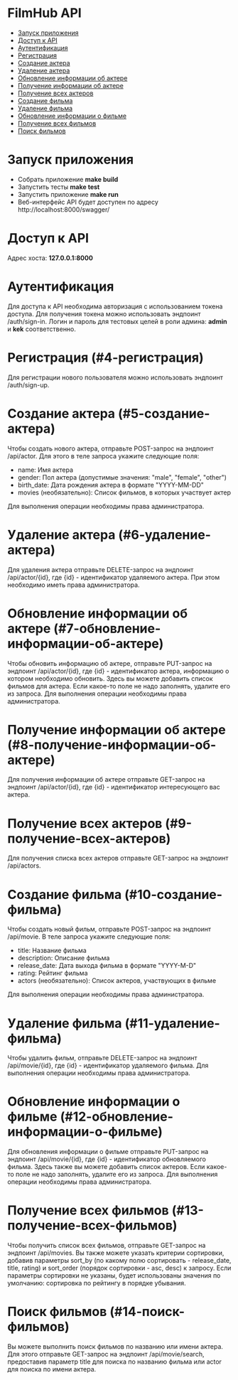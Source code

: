 # __FilmHub API__

* [Запуск приложения](#1-запуск-приложения)
* [Доступ к API](#2-доступ-к-api)
* [Аутентификация](#3-аутентификация)
* [Регистрация](#4-регистрация)
* [Создание актера](#5-создание-актера)
* [Удаление актера](#6-удаление-актера)
* [Обновление информации об актере](#7-обновление-информации-об-актере)
* [Получение информации об актере](#8-получение-информации-об-актере)
* [Получение всех актеров](#9-получение-всех-актеров)
* [Создание фильма](#10-создание-фильма)
* [Удаление фильма](#11-удаление-фильма)
* [Обновление информации о фильме](#12-обновление-информации-о-фильме)
* [Получение всех фильмов](#13-получение-всех-фильмов)
* [Поиск фильмов](#14-поиск-фильмов)

<a id="1-запуск-приложения"></a>

# Запуск приложения

* Собрать приложение __make build__
* Запустить тесты __make test__
* Запустить приложение __make run__
* Веб-интерфейс API будет доступен по адресу http://localhost:8000/swagger/

# Доступ к API

Адрес хоста: __127.0.0.1:8000__

# Аутентификация

Для доступа к API необходима авторизация с использованием токена доступа. Для получения токена можно использовать эндпоинт /auth/sign-in. Логин и пароль для тестовых целей в роли админа: __admin__ и __kek__ соответственно.

# Регистрация (#4-регистрация)

Для регистрации нового пользователя можно использовать эндпоинт /auth/sign-up. 

# Создание актера (#5-создание-актера)
 
Чтобы создать нового актера, отправьте POST-запрос на эндпоинт /api/actor. Для этого в теле запроса укажите следующие поля:

* name: Имя актера
* gender: Пол актера (допустимые значения: "male", "female", "other")
* birth_date: Дата рождения актера в формате "YYYY-MM-DD"
* movies (необязательно): Список фильмов, в которых участвует актер

Для выполнения операции необходимы права администратора.

# Удаление актера (#6-удаление-актера)

Для удаления актера отправьте DELETE-запрос на эндпоинт /api/actor/{id}, где {id} - идентификатор удаляемого актера. При этом необходимо иметь права администратора. 

# Обновление информации об актере (#7-обновление-информации-об-актере)

Чтобы обновить информацию об актере, отправьте PUT-запрос на эндпоинт /api/actor/{id}, где {id} - идентификатор актера, информацию о котором необходимо обновить. Здесь вы можете добавить список фильмов для актера. Если какое-то поле не надо заполнять, удалите его из запроса. Для выполнения операции необходимы права администратора.

# Получение информации об актере (#8-получение-информации-об-актере)

Для получения информации об актере отправьте GET-запрос на эндпоинт /api/actor/{id}, где {id} - идентификатор интересующего вас актера.

# Получение всех актеров (#9-получение-всех-актеров)

Для получения списка всех актеров отправьте GET-запрос на эндпоинт /api/actors.

# Создание фильма (#10-создание-фильма)

Чтобы создать новый фильм, отправьте POST-запрос на эндпоинт /api/movie. В теле запроса укажите следующие поля:

* title: Название фильма
* description: Описание фильма
* release_date: Дата выхода фильма в формате "YYYY-M-D"
* rating: Рейтинг фильма
* actors (необязательно): Список актеров, участвующих в фильме

Для выполнения операции необходимы права администратора.

# Удаление фильма (#11-удаление-фильма)

Чтобы удалить фильм, отправьте DELETE-запрос на эндпоинт /api/movie/{id}, где {id} - идентификатор удаляемого фильма. Для выполнения операции необходимы права администратора.

# Обновление информации о фильме (#12-обновление-информации-о-фильме)

Для обновления информации о фильме отправьте PUT-запрос на эндпоинт /api/movie/{id}, где {id} - идентификатор обновляемого фильма. Здесь также вы можете добавить список актеров. Если какое-то поле не надо заполнять, удалите его из запроса. Для выполнения операции необходимы права администратора.

# Получение всех фильмов (#13-получение-всех-фильмов)

Чтобы получить список всех фильмов, отправьте GET-запрос на эндпоинт /api/movies. Вы также можете указать критерии сортировки, добавив параметры sort_by (по какому полю сортировать - release_date, title, rating) и sort_order (порядок сортировки - asc, desc) к запросу. Если параметры сортировки не указаны, будет использованы значения по умолчанию: сортировка по рейтингу в порядке убывания.

# Поиск фильмов (#14-поиск-фильмов)

Вы можете выполнить поиск фильмов по названию или имени актера. Для этого отправьте GET-запрос на эндпоинт /api/movie/search, предоставив параметр title для поиска по названию фильма или actor для поиска по имени актера. 